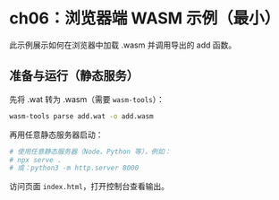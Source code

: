 # ch06：浏览器端 WASM 示例（最小）

此示例展示如何在浏览器中加载 .wasm 并调用导出的 add 函数。

## 准备与运行（静态服务）
先将 .wat 转为 .wasm（需要 `wasm-tools`）：
```bash
wasm-tools parse add.wat -o add.wasm
```
再用任意静态服务器启动：
```bash
# 使用任意静态服务器（Node、Python 等），例如：
# npx serve .
# 或：python3 -m http.server 8000
```

访问页面 `index.html`，打开控制台查看输出。

